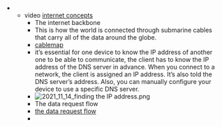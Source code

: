 -
	- video [internet concepts](https://www.youtube.com/watch?v=xs5UlFeU4e4)
		- The internet backbone
		- This is how the world is connected through submarine cables that carry all of the data around the globe.
		- [cablemap](https://www.submarinecablemap.com/)
		- it’s essential for one device to know the IP address of another one to be able to communicate, the client has to know the IP address of the DNS server in advance. When you connect to a network, the client is assigned an IP address. It’s also told the DNS server’s address. Also, you can manually configure your device to use a specific DNS server.
		- ![2021_11_14_finding the IP address.png](https://cdn.logseq.com/%2F060e42dc-87ce-496c-94e8-80876bd6de40f8e0616f-351d-4fb9-b8a8-4ab5f47706e12021_11_14_finding%20the%20IP%20address.png?Expires=4790535383&Signature=YWwpwLlTiOZ9RT3-NmO2jcq8v4siO3k3heJNqnIQsJBZFdoAMkQuGlIgZa6DK-uMS9LpHyQz~BHfSBgCmra3RM~GjmZVfpKDHfANkwMuTYfAY8RLNIenoe6Xgm1ZhtMpbQ5ZykIBtbckxO7FsPPge6MUSPZhqoIyqhT9IW6pcIiPahuFGtmLYjEwctB6Jqf-DYMlcTa6VewK96mP6EKIttOubs5odL7F0u6PpVKnJ8YHNBRcU20o-nynTwdzOd9M3d40wCRNHmEGmpsxSh6DHlbdh6Gc-OQgmYVNHgAZlL7AcGwFRrLUkIfg42yYxLPICgIZnzE6ylQc~QoST3Wk5A__&Key-Pair-Id=APKAJE5CCD6X7MP6PTEA)
		- The data request flow
		- [the data request flow](https://betterprogramming.pub/understand-the-flow-of-a-http-request-1a268ec193f0)
		-